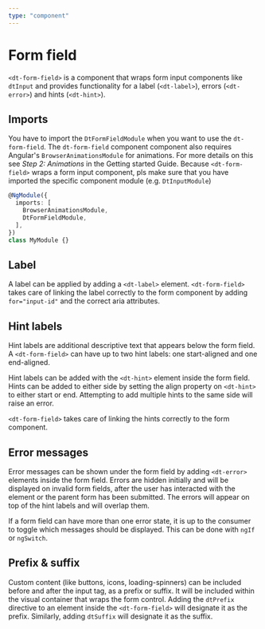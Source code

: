 ```yaml
---
type: "component"
---
```


# Form field

`<dt-form-field>` is a component that wraps form input components like `dtInput` and provides functionality for a label (`<dt-label>`), errors (`<dt-error>`) and hints (`<dt-hint>`).

## Imports

You have to import the `DtFormFieldModule` when you want to use the `dt-form-field`.
The `dt-form-field` component component also requires Angular's `BrowserAnimationsModule` for animations. For more details on this see *Step 2: Animations* in the Getting started Guide.
Because `<dt-form-field>` wraps a form input component, pls make sure that you have imported the specific component module (e.g. `DtInputModule`)

```typescript
@NgModule({  
  imports: [
    BrowserAnimationsModule,
    DtFormFieldModule,
  ],
})
class MyModule {}
```

## Label

A label can be applied by adding a `<dt-label>` element.
`<dt-form-field>` takes care of linking the label correctly to the form component by adding `for="input-id"` and the correct aria attributes.

<docs-source-example example="FormFieldDefaultExample"></docs-source-example>

## Hint labels

Hint labels are additional descriptive text that appears below the form field.
A `<dt-form-field>` can have up to two hint labels: one start-aligned and one end-aligned.

Hint labels can be added with the `<dt-hint>` element inside the form field.
Hints can be added to either side by setting the align property on `<dt-hint>` to either start or end.
Attempting to add multiple hints to the same side will raise an error.

`<dt-form-field>` takes care of linking the hints correctly to the form component.

<docs-source-example example="FormFieldHintExample"></docs-source-example>

## Error messages

Error messages can be shown under the form field by adding `<dt-error>` elements inside the form field.
Errors are hidden initially and will be displayed on invalid form fields, after the user has interacted with the element or the parent form has been submitted.
The errors will appear on top of the hint labels and will overlap them.

If a form field can have more than one error state, it is up to the consumer to toggle which messages should be displayed. This can be done with `ngIf` or `ngSwitch`.

<docs-source-example example="FormFieldErrorExample"></docs-source-example>

## Prefix & suffix

Custom content (like buttons, icons, loading-spinners) can be included before and after the input tag, as a prefix or suffix. It will be included within the visual container that wraps the form control.
Adding the `dtPrefix` directive to an element inside the `<dt-form-field>` will designate it as the prefix. Similarly, adding `dtSuffix` will designate it as the suffix.

<docs-source-example example="FormFieldPrefixSuffixExample"></docs-source-example>
